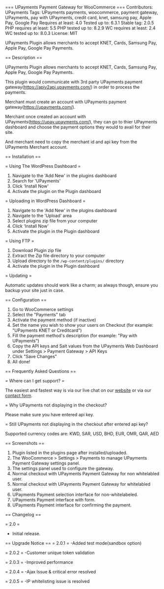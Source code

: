 === UPayments Payment Gateway for WooCommerce ===
Contributors: UPayments
Tags: UPayments payments, woocommerce, payment gateway, UPayments, pay with UPayments, credit card, knet, samsung pay, Apple Pay, Google Pay
Requires at least: 4.0
Tested up to: 6.3.1
Stable tag: 2.0.5
PHP requires  at least: 5.5
PHP tested up to: 8.2.9
WC requires at least: 2.4
WC tested up to: 8.0.3
License: MIT

UPayments Plugin allows merchants to accept KNET, Cards, Samsung Pay, Apple Pay, Google Pay Payments.

== Description ==

UPayments Plugin allows merchants to accept KNET, Cards, Samsung Pay, Apple Pay, Google Pay Payments.

This plugin would communicate with 3rd party UPayments payment gateway(https://apiv2api.upayments.com/) in order to process the payments.

Merchant must create an account with UPayments payment gateway(https://upayments.com/).

Merchant once created an account with UPayments(https://upay.upayments.com/), they can go to thier UPayments dashboard and choose the payment options they would to avail for their site.

And merchant need to copy the merchant id and api key from the UPayments Merchant account.

== Installation ==

= Using The WordPress Dashboard =

1. Navigate to the 'Add New' in the plugins dashboard
2. Search for 'UPayments'
3. Click 'Install Now'
4. Activate the plugin on the Plugin dashboard

= Uploading in WordPress Dashboard =

1. Navigate to the 'Add New' in the plugins dashboard
2. Navigate to the 'Upload' area
3. Select plugins zip file from your computer
4. Click 'Install Now'
5. Activate the plugin in the Plugin dashboard

= Using FTP =

1. Download Plugin zip file
2. Extract the Zip file directory to your computer
3. Upload directory to the `/wp-content/plugins/` directory
4. Activate the plugin in the Plugin dashboard

= Updating =

Automatic updates should work like a charm; as always though, ensure you backup your site just in case.

== Configuration ==

1. Go to WooCommerce settings
2. Select the "Payments" tab
3. Activate the payment method (if inactive)
4. Set the name you wish to show your users on Checkout (for example: "UPayments KNET or Creditcard")
5. Fill the payment method's description (for example: "Pay with UPayments")
6. Copy the API keys and Salt values from the UPayments Web Dashboard under Settings > Payment Gateway > API Keys
7. Click "Save Changes"
8. All done!

== Frequently Asked Questions ==

= Where can I get support? =

The easiest and fastest way is via our live chat on our [website](https://upayments.com/) or via our [contact form](https://upayments.com/en/contact-us/).

= Why UPayments not displaying in the checkout?

Please make sure you have entered api key.

= Still UPayments not displaying in the checkout after entered api key?

Supported currency codes are: KWD, SAR, USD, BHD, EUR, OMR, QAR, AED

== Screenshots ==

1. Plugin listed in the plugins page after installed/uploaded.
2. The WooCommerce > Settings > Payments to manage UPayments Payment Gateway settings panel.
3. The settings panel used to configure the gateway.
4. Normal checkout with UPayments Payment Gateway for non whitelabled user.
5. Normal checkout with UPayments Payment Gateway for whitelabled user.
6. UPayments Payment selection interface for non-whitelabeled.
7. UPayments Payment interface with form.
8. UPayments Payment interface for confirming the payment.

== Changelog ==

= 2.0 =
* Initial release.

== Upgrade Notice ==
= 2.0.1 =
-Added test mode(sandbox option)

= 2.0.2 =
-Customer unique token validation

= 2.0.3 =
-Improved performance

= 2.0.4 =
-Ajax Issue & critical error resolved

= 2.0.5 =
-IP whitelisting issue is resolved

